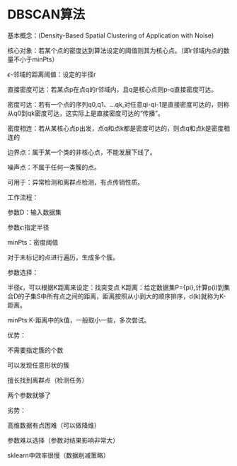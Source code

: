 # DBSCAN算法

基本概念：(Density-Based Spatial Clustering of Application with Noise)

核心对象：若某个点的密度达到算法设定的阈值则其为核心点。（即r邻域内点的数量不小于minPts）

$\epsilon$-邻域的距离阈值：设定的半径r

直接密度可达：若某点p在点q的r邻域内，且q是核心点则p-q直接密度可达。

密度可达：若有一个点的序列q0,q1、...qk,对任意qi-qi-1是直接密度可达的，则称从q0到qk密度可达，这实际上是直接密度可达的“传播”。

密度相连：若从某核心点p出发，点q和点k都是密度可达的，则点q和点k是密度相连的

边界点：属于某一个类的非核心点，不能发展下线了。

噪声点：不属于任何一类簇的点。

可用于：异常检测和离群点检测，有点传销性质。

工作流程：

参数D：输入数据集

参数$\epsilon$:指定半径

minPts：密度阈值

对于未标记的点进行遍历，生成多个簇。

参数选择：

半径$\epsilon$，可以根据K距离来设定：找突变点
K距离：给定数据集P={pi},计算p(i)到集合D的子集S中所有点之间的距离，距离按照从小到大的顺序排序，d(k)就称为K-距离。

minPts:K-距离中的k值，一般取小一些，多次尝试。

优势：

不需要指定簇的个数

可以发现任意形状的簇

擅长找到离群点（检测任务）

两个参数就够了

劣势：

高维数据有点困难（可以做降维）

参数难以选择（参数对结果影响非常大）

sklearn中效率很慢（数据削减策略）



